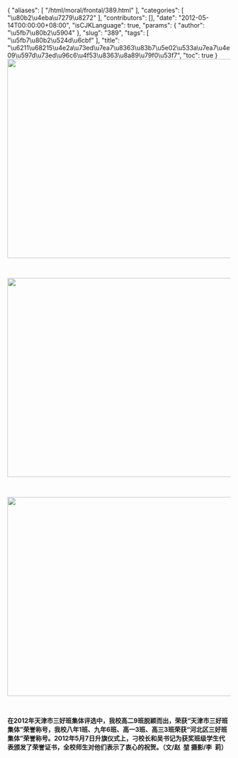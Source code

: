 {
    "aliases": [
        "/html/moral/frontal/389.html"
    ],
    "categories": [
        "\u80b2\u4eba\u7279\u8272"
    ],
    "contributors": [],
    "date": "2012-05-14T00:00:00+08:00",
    "isCJKLanguage": true,
    "params": {
        "author": "\u5fb7\u80b2\u5904"
    },
    "slug": "389",
    "tags": [
        "\u5fb7\u80b2\u524d\u6cbf"
    ],
    "title": "\u6211\u68215\u4e2a\u73ed\u7ea7\u8363\u83b7\u5e02\u533a\u7ea7\u4e09\u597d\u73ed\u96c6\u4f53\u8363\u8a89\u79f0\u53f7",
    "toc": true
}
**<img
    src="https://cdn.tfls.online/mirror/full/a0068768ce890c7df71c6fdaeaf59badbccb627b.jpg"
    style="display:block;margin-left:auto;margin-right:auto;"
    decoding="async"
    fetchpriority="auto"
    loading="lazy"
    height="450"
    width="600"
/>**

 

**<img
    src="https://cdn.tfls.online/mirror/full/ded4621b4fd50f86571c0a380d4144e906b385fb.jpg"
    style="display:block;margin-left:auto;margin-right:auto;"
    decoding="async"
    fetchpriority="auto"
    loading="lazy"
    height="450"
    width="600"
/>**

 

**<img
    src="https://cdn.tfls.online/mirror/full/1ce8314aef892ac1ed58c0f7f24dedf2b9f64e56.jpg"
    style="display:block;margin-left:auto;margin-right:auto;"
    decoding="async"
    fetchpriority="auto"
    loading="lazy"
    height="450"
    width="600"
/>**

 

**在2012年天津市三好班集体评选中，我校高二9班脱颖而出，荣获“天津市三好班集体”荣誉称号，我校八年1班、九年6班、高一3班、高三3班荣获“河北区三好班集体”荣誉称号。2012年5月7日升旗仪式上，刁校长和吴书记为获奖班级学生代表颁发了荣誉证书，全校师生对他们表示了衷心的祝贺。（文/赵  堃 摄影/李  莉）**


